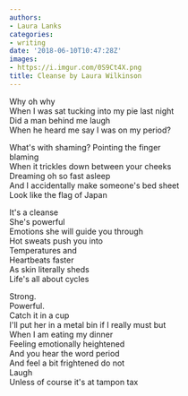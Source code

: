 ```yaml
---
authors:
- Laura Lanks
categories:
- writing
date: '2018-06-10T10:47:28Z'
images:
- https://i.imgur.com/0S9Ct4X.png
title: Cleanse by Laura Wilkinson
---
```

Why oh why  
When I was sat tucking into my pie last night  
Did a man behind me laugh  
When he heard me say I was on my period?  

What's with shaming? Pointing the finger  
blaming  
When it trickles down between your cheeks  
Dreaming oh so fast asleep  
And I accidentally make someone's bed sheet  
Look like the flag of Japan  

It's a cleanse  
She's powerful  
Emotions she will guide you through  
Hot sweats push you into  
Temperatures and  
Heartbeats faster  
As skin literally sheds  
Life's all about cycles  

Strong.  
Powerful.  
Catch it in a cup  
I'll put her in a metal bin if I really must but  
When I am eating my dinner  
Feeling emotionally heightened  
And you hear the word period  
And feel a bit frightened do not  
Laugh  
Unless of course it's at tampon tax  